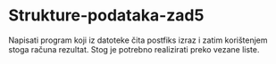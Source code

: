 # Strukture-podataka-zad5

Napisati program koji iz datoteke čita postfiks izraz i zatim korištenjem stoga računa
rezultat. Stog je potrebno realizirati preko vezane liste.